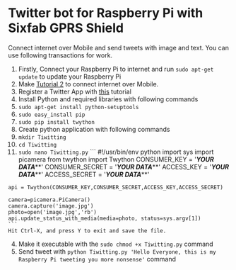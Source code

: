 # Twitter bot for Raspberry Pi with Sixfab GPRS Shield

Connect internet over Mobile and send tweets with image and text. You can use following transactions for work.

1. Firstly, Connect your Raspberry Pi to internet and run `sudo apt-get update` to update your Raspberry Pi
2. Make [Tutorial 2](https://github.com/sixfab/rpiShields/tree/master/tutorials/tutorial2) to connect internet over Mobile.
3. Register a Twitter App with [this](https://iag.me/socialmedia/how-to-create-a-twitter-app-in-8-easy-steps/) tutorial
4. Install Python and required libraries with following commands
  1. `sudo apt-get install python-setuptools`
  2. `sudo easy_install pip`
  3. `sudo pip install twython`
5. Create python application with following commands
  1. `mkdir Tiwitting`
  2. `cd Tiwitting`
  3. `sudo nano Tiwitting.py`
    ```
    #!/usr/bin/env python
    import sys
    import picamera
    from twython import Twython
    CONSUMER_KEY = '***************YOUR DATA*****************'
    CONSUMER_SECRET = '***************YOUR DATA*****************'
    ACCESS_KEY = '***************YOUR DATA*****************'
    ACCESS_SECRET = '***************YOUR DATA*****************'

    api = Twython(CONSUMER_KEY,CONSUMER_SECRET,ACCESS_KEY,ACCESS_SECRET) 

    camera=picamera.PiCamera()
    camera.capture('image.jpg')
    photo=open('image.jpg','rb')
    api.update_status_with_media(media=photo, status=sys.argv[1])
    ```
    Hit Ctrl-X, and press Y to exit and save the file. 
  4. Make it executable with the `sudo chmod +x Tiwitting.py` command 
  5. Send tweet with `python Tiwitting.py 'Hello Everyone, this is my Raspberry Pi tweeting you more nonsense'` command
